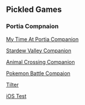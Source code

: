 ## Pickled Games

### Portia Compnaion

[My Time At Portia Companion](http://myfancy.app/is/UnofficialPortiaCompanion/home)

[Stardew Valley Companion](http://myfancy.app/is/UnofficialSVCompanion/home)

[Animal Crossing Companion]()

[Pokemon Battle Compaion]()

[Tilter]()


[iOS Test](http://jetmax25.github.io/iosTest.html)

